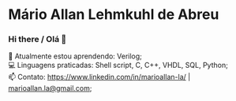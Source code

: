 # Mário Allan Lehmkuhl de Abreu
### Hi there / Olá 👋

🌱 Atualmente estou aprendendo: Verilog;
<br>
💻 Linguagens praticadas: Shell script, C, C++, VHDL, SQL, Python;
<br>
📫 Contato: https://www.linkedin.com/in/marioallan-la/ | marioallan.la@gmail.com;


<!--
**marioallan/marioallan.la** is a ✨ _special_ ✨ repository because its `README.md` (this file) appears on your GitHub profile.

Here are some ideas to get you started:

- 🔭 I’m currently working on ...
- 🌱 I’m currently learning ...
- 👯 I’m looking to collaborate on ...
- 🤔 I’m looking for help with ...
- 💬 Ask me about ...
- 📫 How to reach me: ...
- 😄 Pronouns: ...
- ⚡ Fun fact: ...
-->
